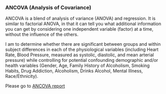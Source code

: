 ### ANCOVA (Analysis of Covariance)

ANCOVA is a blend of analysis of variance (ANOVA) and regression. It is similar to factorial ANOVA, in that it can tell you what additional information you can get by considering one independent variable (factor) at a time, without the influence of the others.

I am to determine whether there are significant between groups and within subject differences in each of the physiological variables (including Heart Rate, Blood Pressure, measured as systolic, diastolic, and mean arterial pressure) while controlling for potential confounding demographic and/or health variables (Gender, Age, Family History of Alcoholism, Smoking Habits, Drug Addiction, Alcoholism, Drinks Alcohol, Mental Illness, Race/Ethnicity). 

Please go to [ANCOVA report](https://github.com/DriBans/ANCOVA/blob/main/assign2DB.pdf)
